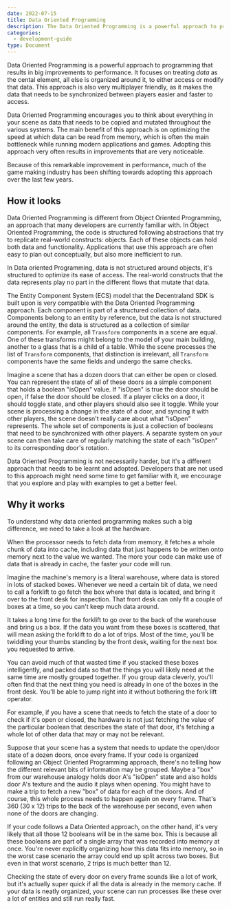 ```yaml
---
date: 2022-07-15
title: Data Oriented Programming
description: The Data Oriented Programming is a powerful approach to programming gets the most out of performance.
categories:
  - development-guide
type: Document
---
```



Data Oriented Programming is a powerful approach to programming that results in big improvements to performance. It focuses on treating _data_ as the cental element, all else is organized around it, to either access or modify that data. This approach is also very multiplayer friendly, as it makes the data that needs to be synchronized between players easier and faster to access.

Data Oriented Programming encourages you to think about everything in your scene as data that needs to be copied and mutated throughout the various systems. The main benefit of this approach is on optimizing the speed at which data can be read from memory, which is often the main bottleneck while running modern applications and games. Adopting this approach very often results in improvements that are very noticeable.

Because of this remarkable improvement in performance, much of the game making industry has been shifting towards adopting this approach over the last few years.

## How it looks

Data Oriented Programming is different from Object Oriented Programming, an approach that many developers are currently familiar with. In Object Oriented Programming, the code is structured following abstractions that try to replicate real-world constructs: objects. Each of these objects can hold both data and functionality. Applications that use this approach are often easy to plan out conceptually, but also more inefficient to run.

In Data oriented Programming, data is not structured around objects, it's structured to optimize its ease of access. The real-world constructs that the data represents play no part in the different flows that mutate that data.

The Entity Component System (ECS) model that the Decentraland SDK is built upon is very compatible with the Data Oriented Programming approach. Each component is part of a structured collection of data. Components belong to an entity by reference, but the data is not structured around the entity, the data is structured as a collection of similar components. For example, all `Transform` components in a scene are equal. One of these transforms might belong to the model of your main building, another to a glass that is a child of a table. While the scene processes the list of `Transform` components, that distinction is irrelevant, all `Transform` components have the same fields and undergo the same checks.

Imagine a scene that has a dozen doors that can either be open or closed. You can represent the state of all of these doors as a simple component that holds a boolean "isOpen" value. If "isOpen" is true the door should be open, if false the door should be closed. If a player clicks on a door, it should toggle state, and other players should also see it toggle. While your scene is processing a change in the state of a door, and syncing it with other players, the scene doesn't really care about what "isOpen" represents. The whole set of components is just a collection of booleans that need to be synchronized with other players. A separate system on your scene can then take care of regularly matching the state of each "isOpen" to its corresponding door's rotation.

Data Oriented Programming is not necessarily harder, but it's a different approach that needs to be learnt and adopted. Developers that are not used to this approach might need some time to get familiar with it, we encourage that you explore and play with examples to get a better feel.

## Why it works

To understand why data oriented programming makes such a big difference, we need to take a look at the hardware.

When the processor needs to fetch data from memory, it fetches a whole chunk of data into cache, including data that just happens to be written onto memory next to the value we wanted. The more your code can make use of data that is already in cache, the faster your code will run.

Imagine the machine's memory is a literal warehouse, where data is stored in lots of stacked boxes. Whenever we need a certain bit of data, we need to call a forklift to go fetch the box where that data is located, and bring it over to the front desk for inspection. That front desk can only fit a couple of boxes at a time, so you can't keep much data around.

It takes a long time for the forklift to go over to the back of the warehouse and bring us a box. If the data you want from these boxes is scattered, that will mean asking the forklift to do a lot of trips. Most of the time, you'll be twiddling your thumbs standing by the front desk, waiting for the next box you requested to arrive.

You can avoid much of that wasted time if you stacked these boxes intelligently, and packed data so that the things you will likely need at the same time are mostly grouped together. If you group data cleverly, you'll often find that the next thing you need is already in one of the boxes in the front desk. You'll be able to jump right into it without bothering the fork lift operator.

For example, if you have a scene that needs to fetch the state of a door to check if it's open or closed, the hardware is not just fetching the value of the particular boolean that describes the state of that door, it's fetching a whole lot of other data that may or may not be relevant.

Suppose that your scene has a system that needs to update the open/door state of a dozen doors, once every frame. If your code is organized following an Object Oriented Programming approach, there's no telling how the different relevant bits of information may be grouped. Maybe a "box" from our warehouse analogy holds door A's "isOpen" state and also holds door A's texture and the audio it plays when opening. You might have to make a trip to fetch a new "box" of data for each of the doors. And of course, this whole process needs to happen again on every frame. That's 360 (30 x 12) trips to the back of the warehouse per second, even when none of the doors are changing.

If your code follows a Data Oriented approach, on the other hand, it's very likely that all those 12 booleans will be in the same box. This is because all these booleans are part of a single array that was recorded into memory at once. You're never explicitly organizing how this data fits into memory, so in the worst case scenario the array could end up split across two boxes. But even in that worst scenario, 2 trips is much better than 12.

Checking the state of every door on every frame sounds like a lot of work, but it's actually super quick if all the data is already in the memory cache. If your data is neatly organized, your scene can run processes like these over a lot of entities and still run really fast.

